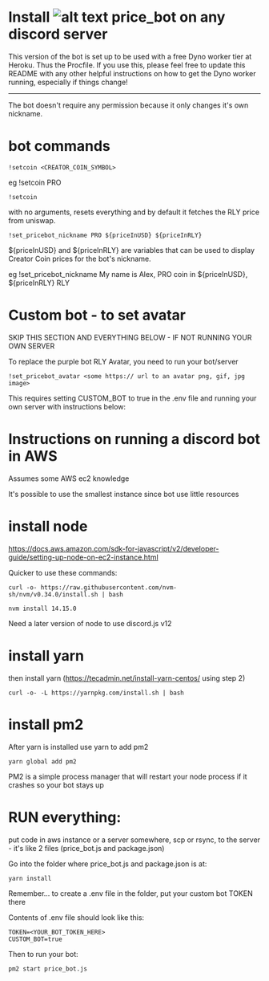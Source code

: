 # Install ![alt text](https://images-cc.rally.io/images/rly_token/rly-t-pupple.png) price_bot on any discord server

This version of the bot is set up to be used with a free Dyno worker tier at Heroku. Thus the Procfile. If you use this, please feel free to update this README with any other helpful instructions on how to get the Dyno worker running, especially if things change!

----

The bot doesn't require any permission because it only changes it's own nickname.

# bot commands

```!setcoin <CREATOR_COIN_SYMBOL>```

eg !setcoin PRO

```!setcoin```

with no arguments, resets everything and by default it fetches the RLY price from uniswap.

```!set_pricebot_nickname PRO ${priceInUSD} ${priceInRLY}```

${priceInUSD} and ${priceInRLY} are variables that can be used to display Creator Coin prices for the bot's nickname.

eg !set_pricebot_nickname My name is Alex, PRO coin in ${priceInUSD}, ${priceInRLY} RLY

# Custom bot - to set avatar 

SKIP THIS SECTION AND EVERYTHING BELOW - IF NOT RUNNING YOUR OWN SERVER

To replace the purple bot RLY Avatar, you need to run your bot/server

```!set_pricebot_avatar <some https:// url to an avatar png, gif, jpg image>```

This requires setting CUSTOM_BOT to true in the .env file and running your own server with instructions below:

# Instructions on running a discord bot in AWS 

Assumes some AWS ec2 knowledge

It's possible to use the smallest instance since bot use little resources

# install node

https://docs.aws.amazon.com/sdk-for-javascript/v2/developer-guide/setting-up-node-on-ec2-instance.html

Quicker to use these commands:

```curl -o- https://raw.githubusercontent.com/nvm-sh/nvm/v0.34.0/install.sh | bash```

```nvm install 14.15.0```

Need a later version of node to use discord.js v12

# install yarn

then install yarn (https://tecadmin.net/install-yarn-centos/ using step 2)

```curl -o- -L https://yarnpkg.com/install.sh | bash```

# install pm2 

After yarn is installed use yarn to add pm2

```yarn global add pm2```

PM2 is a simple process manager that will restart your node process if it crashes so your bot stays up

# RUN everything:

put code in aws instance or a server somewhere, scp or rsync, to the server - it's like 2 files (price_bot.js and package.json)

Go into the folder where price_bot.js and package.json is at:

```yarn install```

Remember... to create a .env file in the folder, put your custom bot TOKEN there

Contents of .env file should look like this:
```
TOKEN=<YOUR_BOT_TOKEN_HERE>
CUSTOM_BOT=true
```
Then to run your bot: 

```pm2 start price_bot.js``` 

